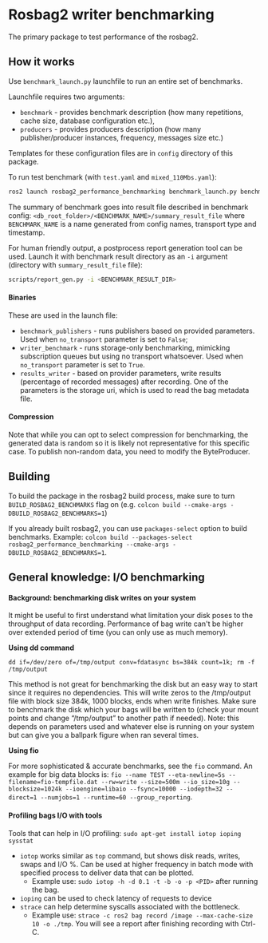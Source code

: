 # Rosbag2 writer benchmarking

The primary package to test performance of the rosbag2.

## How it works

Use `benchmark_launch.py` launchfile to run an entire set of benchmarks.

Launchfile requires two arguments:

- `benchmark` - provides benchmark description (how many repetitions, cache size, database configuration etc.),
- `producers` - provides producers description (how many publisher/producer instances, frequency, messages size etc.)

Templates for these configuration files are in `config` directory of this package.

To run test benchmark (with `test.yaml` and `mixed_110Mbs.yaml`):

```bash
ros2 launch rosbag2_performance_benchmarking benchmark_launch.py benchmark:=`ros2 pkg prefix rosbag2_performance_benchmarking`/share/rosbag2_performance_benchmarking/config/benchmarks/test.yaml producers:=`ros2 pkg prefix rosbag2_performance_benchmarking`/share/rosbag2_performance_benchmarking/config/producers/mixed_110Mbs.yaml
```

The summary of benchmark goes into result file described in benchmark config: `<db_root_folder>/<BENCHMARK_NAME>/summary_result_file` where `BENCHMARK_NAME` is a name generated from config names, transport type and timestamp.

For human friendly output, a postprocess report generation tool can be used. Launch it with benchmark result directory as an `-i` argument (directory with `summary_result_file` file):

```bash
scripts/report_gen.py -i <BENCHMARK_RESULT_DIR>
```
#### Binaries

These are used in the launch file:

*  `benchmark_publishers` - runs publishers based on provided parameters. Used when `no_transport` parameter is set to `False`;
*  `writer_benchmark` - runs storage-only benchmarking, mimicking subscription queues but using no transport whatsoever. Used when `no_transport` parameter is set to `True`.
*  `results_writer` - based on provider parameters, write results (percentage of recorded messages) after recording. One of the parameters is the
storage uri, which is used to read the bag metadata file.

#### Compression

Note that while you can opt to select compression for benchmarking, the generated data is random so it is likely not representative for this specific case. To publish non-random data, you need to modify the ByteProducer.

## Building

To build the package in the rosbag2 build process, make sure to turn `BUILD_ROSBAG2_BENCHMARKS` flag on (e.g. `colcon build --cmake-args -DBUILD_ROSBAG2_BENCHMARKS=1`)

If you already built rosbag2, you can use `packages-select` option to build benchmarks.
Example: `colcon build --packages-select rosbag2_performance_benchmarking --cmake-args -DBUILD_ROSBAG2_BENCHMARKS=1`.

## General knowledge: I/O benchmarking

#### Background: benchmarking disk writes on your system

It might be useful to first understand what limitation your disk poses to the throughput of data recording.
Performance of bag write can't be higher over extended period of time (you can only use as much memory).

**Using dd command**

`dd if=/dev/zero of=/tmp/output conv=fdatasync bs=384k count=1k; rm -f /tmp/output`

This method is not great for benchmarking the disk but an easy way to start since it requires no dependencies.
This will write zeros to the /tmp/output file with block size 384k, 1000 blocks, ends when write finishes.
Make sure to benchmark the disk which your bags will be written to (check your mount points and change “/tmp/output” to another path if needed).
Note: this depends on parameters used and whatever else is running on your system but can give you a ballpark figure when ran several times.

**Using fio**

For more sophisticated & accurate benchmarks, see the `fio` command. An example for big data blocks is: `fio --name TEST --eta-newline=5s --filename=fio-tempfile.dat --rw=write --size=500m --io_size=10g --blocksize=1024k --ioengine=libaio --fsync=10000 --iodepth=32 --direct=1 --numjobs=1 --runtime=60 --group_reporting`.

#### Profiling bags I/O with tools

Tools that can help in I/O profiling: `sudo apt-get install iotop ioping sysstat`
* `iotop` works similar as `top` command, but shows disk reads, writes, swaps and I/O %. Can be used at higher frequency in batch mode with specified process to deliver data that can be plotted.
  *  Example use: `sudo iotop -h -d 0.1 -t -b -o -p <PID>` after running the bag.  
* `ioping` can be used to check latency of requests to device
* `strace` can help determine syscalls associated with the bottleneck.
  *  Example use: `strace -c ros2 bag record /image --max-cache-size 10 -o ./tmp`. You will see a report after finishing recording with Ctrl-C.
